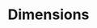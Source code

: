 ---
layout: default
bigquery: https://console.cloud.google.com/bigquery?p=covid-19-dimensions-ai&page=table&d=data&t=publications
contributors: Digital Science, https://www.digital-science.com/
cost: Free for personal, non-commercial use.
description: Dimensions contains more than 100 million publications, ranging from
  articles published in scholarly journals, books and book chapters, to preprints
  and conference proceedings. All publications are contextualized with linked data
  sets, funding, publications, patents, clinical trials, and policy documents. You
  can also view associated categories, funders, institutions, and researcher profiles.
documentation: https://docs.dimensions.ai/bigquery/index.html
last_edit: Mon, 04 Apr 2022 19:04:00 GMT
location: https://www.dimensions.ai/products/free/
maintained_by: Digital Science, https://www.digital-science.com/
schema_fields: '[''associated_grant_ids'', ''abstract'', ''associated_publication_arxiv_id'',
  ''pmcid'', ''proceedings_title'', ''funder_countries'', ''funding_usd'', ''source_id'',
  ''open_access_categories'', ''labels'', ''repository_name'', ''email_address'',
  ''journal_lists'', ''id'', ''clinical_trial_ids'', ''family_count'', ''organisation_details'',
  ''category_for'', ''acknowledgements'', ''parent_id'', ''active_years'', ''book_series_title'',
  ''research_org_city_names'', ''metrics'', ''publisher'', ''embargo_date'', ''research_org_state_names'',
  ''current_assignee'', ''interventions'', ''category_icrp_ct'', ''description'',
  ''research_org_cities'', ''funding_nzd'', ''funding_chf'', ''funder_orgs'', ''pages'',
  ''editors'', ''journal'', ''resulting_publication_ids'', ''current_assignee_countries'',
  ''inventor_names'', ''end_date'', ''authors'', ''issue'', ''conditions'', ''resulting_publication_doi'',
  ''research_org_state_codes'', ''start_date'', ''category_sdg'', ''acronyms'', ''priority_year'',
  ''investigators'', ''family_members_ids'', ''start_year'', ''current_assignee_orgs'',
  ''established'', ''external_ids'', ''phase'', ''end_year'', ''date_imported_gbq'',
  ''status'', ''pmid'', ''patent_ids'', ''legal_events'', ''date'', ''funding_eur'',
  ''category_uoa'', ''publication_ids'', ''original_title'', ''category_hrcs_rac'',
  ''assignee_orgs'', ''jurisdiction'', ''subtitles'', ''associated_publication_doi'',
  ''funding_currency'', ''category_icrp_cso'', ''category_hrcs_hc'', ''filing_date'',
  ''supporting_grant_ids'', ''linkout'', ''reference_ids'', ''type'', ''research_org_countries'',
  ''legal_status'', ''links'', ''funding_details'', ''mesh_terms'', ''gender'', ''categories'',
  ''aliases'', ''brief_title'', ''funder_org_state_codes'', ''isbn'', ''filing_status'',
  ''registry'', ''wikipedia_url'', ''original_assignee'', ''family_id'', ''category_rcdc'',
  ''name'', ''types'', ''funder_org'', ''citation_string'', ''original_abstract'',
  ''citations'', ''publication_year'', ''assignee_countries'', ''foa_number'', ''grant_number'',
  ''funding_amount'', ''cited_by_ids'', ''funding_cad'', ''date_inserted'', ''repository_url'',
  ''associated_publication_id'', ''priority_date'', ''relationships'', ''cpc'', ''license'',
  ''eisbn'', ''ipcr'', ''expiration_date'', ''granted_date'', ''research_org_country_names'',
  ''application_number'', ''date_normal'', ''funder_org_countries'', ''repository_id'',
  ''volume'', ''mesh_headings'', ''funding_jpy'', ''associated_publication_pmid'',
  ''doi'', ''citations_count'', ''funding_gbp'', ''original_assignee_orgs'', ''category_bra'',
  ''researcher_ids'', ''year'', ''original_assignee_countries'', ''concepts'', ''research_orgs'',
  ''funding_cny'', ''title'', ''created_date'', ''date_print'', ''open_access_categories_v2'',
  ''book_title'', ''funder_org_acronyms'', ''category_hra'', ''kind'', ''arxiv_id'',
  ''expiration_year'', ''publication_date'', ''funder_org_cities'', ''funding_aud'',
  ''granted_year'', ''altmetrics'', ''date_online'', ''language'', ''address'', ''conference'',
  ''date_modified'', ''filing_year'', ''acronym'']'
shortname: dimensions
tags:
- scholarly literature
- patents
- funding
- clinical trials
- academic profiles
terms_of_use: 'Use of both the Dimensions COVID-19 dataset and full Dimensions dataset
  are subject to the Dimensions Terms of use: https://www.dimensions.ai/policies-terms-legal '
title: Dimensions
uuid: dcff88bd-fe6b-4fdb-8159-809bf9d7bc1c
---